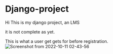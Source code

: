 # Django-project
Hi This is my django project, an LMS 

it is not complete as yet.

This is what a user get gets for before registration.
![Screenshot from 2022-10-11 02-43-56](https://user-images.githubusercontent.com/100442560/194974328-474ea589-16a4-41b6-b015-d666c6611fbb.png)

